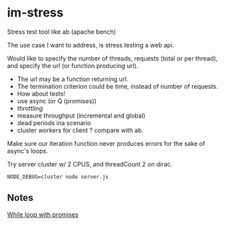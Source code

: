 # im-stress
Stress test tool like ab (apache bench)

The use case I want to address, is stress testing a web api.

Would like to specify the number of threads, requests (total or per thread), and specify the url (or function producing url).

* The url may be a function returning url.
* The termination criterion could be time, instead of number of requests.
* How about tests!
* use async (or Q (promises))
* throttling
* measure throughput (incremental and global)
* dead periods ina scenario
* cluster workers for client ? compare with ab.

Make sure our iteration function never produces errors for the sake of async's loops.

Try server cluster w/ 2 CPUS, and threadCount 2 on dirac.

	NODE_DEBUG=cluster node server.js

## Notes

[While loop with promises](http://stackoverflow.com/questions/17217736/while-loop-with-promises)